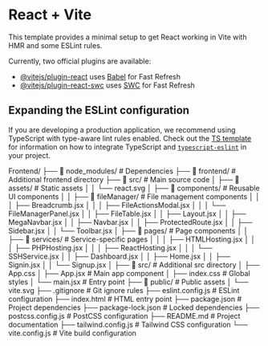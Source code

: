 # React + Vite

This template provides a minimal setup to get React working in Vite with HMR and some ESLint rules.

Currently, two official plugins are available:

- [@vitejs/plugin-react](https://github.com/vitejs/vite-plugin-react/blob/main/packages/plugin-react) uses [Babel](https://babeljs.io/) for Fast Refresh
- [@vitejs/plugin-react-swc](https://github.com/vitejs/vite-plugin-react/blob/main/packages/plugin-react-swc) uses [SWC](https://swc.rs/) for Fast Refresh

## Expanding the ESLint configuration

If you are developing a production application, we recommend using TypeScript with type-aware lint rules enabled. Check out the [TS template](https://github.com/vitejs/vite/tree/main/packages/create-vite/template-react-ts) for information on how to integrate TypeScript and [`typescript-eslint`](https://typescript-eslint.io) in your project.




Frontend/
├── 📁 node_modules/          # Dependencies
├── 📁 frontend/              # Additional frontend directory
├── 📁 src/                   # Main source code
│   ├── 📁 assets/           # Static assets
│   │   └── react.svg
│   ├── 📁 components/       # Reusable UI components
│   │   ├── 📁 fileManager/  # File management components
│   │   │   ├── Breadcrumb.jsx
│   │   │   ├── FileActionsModal.jsx
│   │   │   └── FileManagerPanel.jsx
│   │   ├── FileTable.jsx
│   │   ├── Layout.jsx
│   │   ├── MegaNavbar.jsx
│   │   ├── Navbar.jsx
│   │   ├── ProtectedRoute.jsx
│   │   ├── Sidebar.jsx
│   │   └── Toolbar.jsx
│   ├── 📁 pages/            # Page components
│   │   ├── 📁 services/     # Service-specific pages
│   │   │   ├── HTMLHosting.jsx
│   │   │   ├── PHPHosting.jsx
│   │   │   ├── ReactHosting.jsx
│   │   │   └── SSHService.jsx
│   │   ├── Dashboard.jsx
│   │   ├── Home.jsx
│   │   ├── Signin.jsx
│   │   └── Signup.jsx
│   ├── 📁 src/              # Additional src directory
│   ├── App.css
│   ├── App.jsx              # Main app component
│   ├── index.css            # Global styles
│   └── main.jsx             # Entry point
├── 📁 public/               # Public assets
│   └── vite.svg
├── .gitignore               # Git ignore rules
├── eslint.config.js         # ESLint configuration
├── index.html               # HTML entry point
├── package.json             # Project dependencies
├── package-lock.json        # Locked dependencies
├── postcss.config.js        # PostCSS configuration
├── README.md                # Project documentation
├── tailwind.config.js       # Tailwind CSS configuration
└── vite.config.js           # Vite build configuration